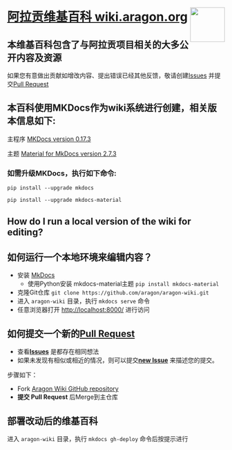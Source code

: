 # [阿拉贡维基百科 wiki.aragon.org](https://wiki.aragon.org/) <img align="right" src="https://github.com/aragon/design/blob/master/readme-logo.png" height="80px" />

## 本维基百科包含了与阿拉贡项目相关的大多公开内容及资源

如果您有意做出贡献如增改内容、提出错误已经其他反馈，敬请创建[Issues](https://github.com/aragon/aragon-wiki/issues) 并提交[Pull Request](https://github.com/aragon/aragon-wiki/pulls)

## 本百科使用MKDocs作为wiki系统进行创建，相关版本信息如下:
主程序 [MKDocs version 0.17.3](http://www.mkdocs.org/about/release-notes/)

主题 [Material for MkDocs version 2.7.3](https://squidfunk.github.io/mkdocs-material/release-notes/)

### 如需升级MKDocs，执行如下命令:
`pip install --upgrade mkdocs`

`pip install --upgrade mkdocs-material`

## How do I run a local version of the wiki for editing?
## 如何运行一个本地环境来编辑内容？

- 安装 [MkDocs](http://www.mkdocs.org/)
  - 使用Python安装 mkdocs-material主题 `pip install mkdocs-material`
- 克隆Git仓库 `git clone https://github.com/aragon/aragon-wiki.git`
- 进入 `aragon-wiki` 目录，执行 `mkdocs serve` 命令
- 任意浏览器打开 [http://localhost:8000/](http://localhost:8000/) 进行访问

## 如何提交一个新的[Pull Request](https://github.com/aragon/aragon-wiki/pulls)

- 查看[**Issues**](https://github.com/aragon/aragon-wiki/issues) 是都存在相同想法
- 如果未发现有相似或相近的情况，则可以提交[**new Issue**](https://github.com/aragon/aragon-wiki/issues/new) 来描述您的提交。

步骤如下：

- Fork [Aragon Wiki GitHub repository](https://github.com/aragon/aragon-wiki)
- **提交 Pull Request** 后Merge到主仓库

## 部署改动后的维基百科

进入 `aragon-wiki` 目录，执行 `mkdocs gh-deploy` 命令后按提示进行
